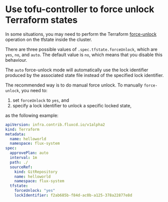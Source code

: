 # Use tofu-controller to force unlock Terraform states

In some situations, you may need to perform the Terraform [force-unlock](https://www.terraform.io/language/state/locking#force-unlock) operation on the tfstate inside the cluster. 

There are three possible values of `.spec.tfstate.forceUnlock`, which are `yes`, `no`, and `auto`.
The default value is `no`, which means that you disable this behaviour.

The `auto` force-unlock mode will automatically use the lock identifier produced by the associated state file instead of the specified lock identifier.

The recommended way is to do manual force unlock. To manually `force-unlock`, you need to:

  1. set `forceUnlock` to `yes`, and
  2. specify a lock identifier to unlock a specific locked state,

as the following example:

```yaml hl_lines="14-16"
apiVersion: infra.contrib.fluxcd.io/v1alpha2
kind: Terraform
metadata:
  name: helloworld
  namespace: flux-system
spec:
  approvePlan: auto
  interval: 1m
  path: ./
  sourceRef:
    kind: GitRepository
    name: helloworld
    namespace: flux-system
  tfstate:
    forceUnlock: "yes"
    lockIdentifier: f2ab685b-f84d-ac0b-a125-378a22877e8d
```
